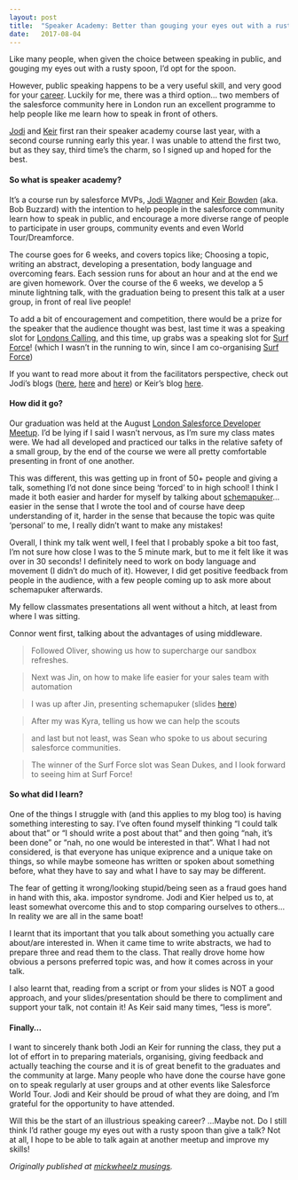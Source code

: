 ```yaml
---
layout:	post
title:	"Speaker Academy: Better than gouging your eyes out with a rusty spoon!"
date:	2017-08-04
---
```


  Like many people, when given the choice between speaking in public, and gouging my eyes out with a rusty spoon, I’d opt for the spoon.

However, public speaking happens to be a very useful skill, and very good for your [career](http://www.huffingtonpost.ca/andrea-lekushoff/public-speaking_b_4306887.html). Luckily for me, there was a third option… two members of the salesforce community here in London run an excellent programme to help people like me learn how to speak in front of others.

[Jodi](https://twitter.com/jmwagner) and [Keir](https://twitter.com/bob_buzzard) first ran their speaker academy course last year, with a second course running early this year. I was unable to attend the first two, but as they say, third time’s the charm, so I signed up and hoped for the best.

#### **So what is speaker academy?**

It’s a course run by salesforce MVPs, [Jodi Wagner](https://twitter.com/jmwagner) and [Keir Bowden](https://twitter.com/bob_buzzard) (aka. Bob Buzzard) with the intention to help people in the salesforce community learn how to speak in public, and encourage a more diverse range of people to participate in user groups, community events and even World Tour/Dreamforce.

The course goes for 6 weeks, and covers topics like; Choosing a topic, writing an abstract, developing a presentation, body language and overcoming fears. Each session runs for about an hour and at the end we are given homework. Over the course of the 6 weeks, we develop a 5 minute lightning talk, with the graduation being to present this talk at a user group, in front of real live people!

To add a bit of encouragement and competition, there would be a prize for the speaker that the audience thought was best, last time it was a speaking slot for [Londons Calling](http://www.londonscalling.net/), and this time, up grabs was a speaking slot for [Surf Force](http://www.surfforce.co)! (which I wasn’t in the running to win, since I am co-organising [Surf Force](http://www.surfforce.co))

If you want to read more about it from the facilitators perspective, check out Jodi’s blogs ([here](https://forceofanarchy.com/2016/06/27/you-want-to-speak-at-a-salesforce-event-we-want-to-help/), [here](https://forceofanarchy.com/2016/08/23/the-5-things-i-learned-from-teaching-others-about-public-speaking/) and [here](https://forceofanarchy.com/2016/09/19/what-our-class-learned-from-our-speaker-diversity-program/)) or Keir’s blog [here](https://medium.com/@bob_buzzard/salesforce-community-speaker-academy-6273a9c724a1).

#### **How did it go?**

Our graduation was held at the August [London Salesforce Developer Meetup](https://www.meetup.com/LondonSalesforceDevelopers/). I’d be lying if I said I wasn’t nervous, as I’m sure my class mates were. We had all developed and practiced our talks in the relative safety of a small group, by the end of the course we were all pretty comfortable presenting in front of one another.

This was different, this was getting up in front of 50+ people and giving a talk, something I’d not done since being ‘forced’ to in high school! I think I made it both easier and harder for myself by talking about [schemapuker](https://schemapuker.herokuapp.com)… easier in the sense that I wrote the tool and of course have deep understanding of it, harder in the sense that because the topic was quite ‘personal’ to me, I really didn’t want to make any mistakes!

Overall, I think my talk went well, I feel that I probably spoke a bit too fast, I’m not sure how close I was to the 5 minute mark, but to me it felt like it was over in 30 seconds! I definitely need to work on body language and movement (I didn’t do much of it). However, I did get positive feedback from people in the audience, with a few people coming up to ask more about schemapuker afterwards.

My fellow classmates presentations all went without a hitch, at least from where I was sitting.

Connor went first, talking about the advantages of using middleware.


> [](https://twitter.com/mickwheelz_/status/892810183751151618)Followed Oliver, showing us how to supercharge our sandbox refreshes.


> [](https://twitter.com/mickwheelz_/status/892809970907000832)Next was Jin, on how to make life easier for your sales team with automation


> [](https://twitter.com/mickwheelz_/status/892812231758499841)I was up after Jin, presenting schemapuker (slides [here](https://docs.google.com/presentation/d/19HNdQ73wSR7roXlkE-1Vp6gVIj29LNlDYXyBiFKqLUg/edit?usp=sharing))


> [](https://twitter.com/jmwagner/status/892814405855043584)After my was Kyra, telling us how we can help the scouts


> [](https://twitter.com/mickwheelz_/status/892815554033184768)and last but not least, was Sean who spoke to us about securing salesforce communities.


> [](https://twitter.com/mickwheelz_/status/892817445559382021)The winner of the Surf Force slot was Sean Dukes, and I look forward to seeing him at Surf Force!

#### **So what did I learn?**

One of the things I struggle with (and this applies to my blog too) is having something interesting to say. I’ve often found myself thinking “I could talk about that” or “I should write a post about that” and then going “nah, it’s been done” or “nah, no one would be interested in that”. What I had not considered, is that everyone has unique exiprence and a unique take on things, so while maybe someone has written or spoken about something before, what they have to say and what I have to say may be different.

The fear of getting it wrong/looking stupid/being seen as a fraud goes hand in hand with this, aka. impostor syndrome. Jodi and Kier helped us to, at least somewhat overcome this and to stop comparing ourselves to others… In reality we are all in the same boat!

I learnt that its important that you talk about something you actually care about/are interested in. When it came time to write abstracts, we had to prepare three and read them to the class. That really drove home how obvious a persons preferred topic was, and how it comes across in your talk.

I also learnt that, reading from a script or from your slides is NOT a good approach, and your slides/presentation should be there to compliment and support your talk, not contain it! As Keir said many times, “less is more”.

#### **Finally…**

I want to sincerely thank both Jodi an Keir for running the class, they put a lot of effort in to preparing materials, organising, giving feedback and actually teaching the course and it is of great benefit to the graduates and the community at large. Many people who have done the course have gone on to speak regularly at user groups and at other events like Salesforce World Tour. Jodi and Keir should be proud of what they are doing, and I’m grateful for the opportunity to have attended.

Will this be the start of an illustrious speaking career? …Maybe not. Do I still think I’d rather gouge my eyes out with a rusty spoon than give a talk? Not at all, I hope to be able to talk again at another meetup and improve my skills!

*Originally published at *[*mickwheelz musings*](http://www.mickwheelz.net/2017/08/04/speaker-academy-better-than-gouging-your-eyes-out-with-a-rusty-spoon/)*.*

  
